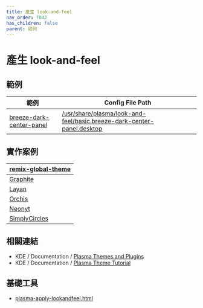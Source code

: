 ```yaml
---
title: 產生 look-and-feel
nav_order: 7042
has_children: false
parent: 如何
---
```



# 產生 look-and-feel


## 範例

| 範例 | Config File Path |
| --- | --- |
| [breeze-dark-center-panel](https://github.com/samwhelp/note-about-kde/tree/gh-pages/_demo/howto/demo-look-and-feel/breeze-dark-center-panel) | [/usr/share/plasma/look-and-feel/basic.breeze-dark-center-panel.desktop](https://github.com/samwhelp/note-about-kde/tree/gh-pages/_demo/howto/demo-look-and-feel/breeze-dark-center-panel/asset/overlay/usr/share/plasma/look-and-feel/basic.breeze-dark-center-panel.desktop) |


## 實作案例

| [remix-global-theme](https://github.com/samwhelp/note-about-kde/tree/gh-pages/_demo/remix/global-theme/sub) |
| --- |
| [Graphite](https://github.com/samwhelp/note-about-kde/tree/gh-pages/_demo/remix/global-theme/sub/Graphite) |
| [Layan](https://github.com/samwhelp/note-about-kde/tree/gh-pages/_demo/remix/global-theme/sub/Layan) |
| [Orchis](https://github.com/samwhelp/note-about-kde/tree/gh-pages/_demo/remix/global-theme/sub/Orchis) |
| [Neonyt](https://github.com/samwhelp/note-about-kde/tree/gh-pages/_demo/remix/global-theme/sub/Neonyt) |
| [SimplyCircles](https://github.com/samwhelp/note-about-kde/tree/gh-pages/_demo/remix/global-theme/sub/SimplyCircles) |


## 相關連結

* KDE / Documentation / [Plasma Themes and Plugins](https://develop.kde.org/docs/plasma/)
* KDE / Documentation / [Plasma Theme Tutorial](https://develop.kde.org/docs/plasma/theme/)


## 基礎工具

* [plasma-apply-lookandfeel.html](https://samwhelp.github.io/note-about-kde/read/subject/util/kde-plasma-workspace/plasma-apply-lookandfeel.html)
